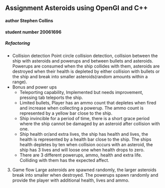 ## Assignment Asteroids using OpenGl and C++
#### author Stephen Collins
#### student number 20061696

##### Refactoring

* Collision detection
	Point circle collision detection, collision between the ship with asteroids and powerups and between bullets and asteroids.
	Powerups are consumed when the ship collides with them, asteroids are destroyed when their health is depleted by either collision with bullets or the ship and 		break into smaller asteroids(random amounts within a range).
* Bonus and power ups
	* Teleporting capability, Implemented but needs improvement, pressing tab teleports the ship.
	* Limited bullets, Player has an ammo count that depletes when fired and increase when collecting a powerup. The ammo count is 		  represented by a yellow bar close to the ship.
	* Ship invincible for a period of time, there is a short grace period where the ship cannot be damaged by an asteroid after 	             collision with one.
	* Ship health or/and extra lives, the ship has health and lives, the health is represented by a health bar close to the ship. The 	    ships health depletes by ten when collision occurs with an asteroid, the ship has 3 lives and will loose one when health drops to  	         zero.
	* There are 3 different powerups, ammo, health and extra life. Colliding with them has the expected affect.
3. Game flow
	Large asteroids are spawned randomly, the larger asteroids break into smaller when destroyed. The powerups spawn randomly and 		provide the player with additional health, lives and ammo.
